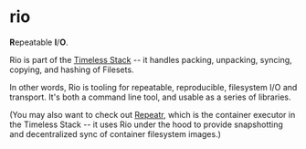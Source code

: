 rio
===

**R**epeatable **I**/**O**.

Rio is part of the [Timeless Stack](https://github.com/polydawn/timeless) --
it handles packing, unpacking, syncing, copying, and hashing of Filesets.

In other words, Rio is tooling for repeatable, reproducible, filesystem I/O and transport.
It's both a command line tool, and usable as a series of libraries.

(You may also want to check out [Repeatr](https://github.com/polydawn/repeatr),
which is the container executor in the Timeless Stack -- it uses Rio under the hood
to provide snapshotting and decentralized sync of container filesystem images.)
